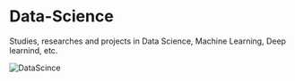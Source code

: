 # Data-Science

Studies, researches and projects in Data Science, Machine Learning, Deep learnind, etc.

![DataScince](https://www.google.com.br/url?sa=i&url=https%3A%2F%2Fnews.itmo.ru%2Fen%2Feducation%2Ftrend%2Fnews%2F6679%2F&psig=AOvVaw39PKhURgoxCtfs6shbzLXL&ust=1586651605166000&source=images&cd=vfe&ved=0CAIQjRxqFwoTCODQt_-P3-gCFQAAAAAdAAAAABAD)
